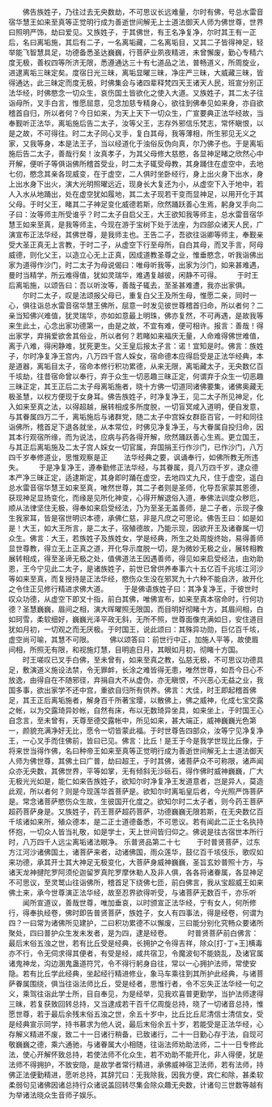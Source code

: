 <!-- { "loadSidebar": true } -->
　　佛告族姓子，乃往过去无央数劫，不可思议长远难量，尔时有佛，号总水雷音宿华慧王如来至真等正觉明行成为善逝世间解无上士道法御天人师为佛世尊，世界曰照明严饰，劫曰爱见。又族姓子，于其佛世，有王名净复净，尔时其王有一正后，名曰离垢施，其后有二子，一名离垢藏，二名离垢目，又其二子皆得神足，轻举能飞智慧具足，功德备悉圣达巍巍，行菩萨业夙夜精进，未曾懈废，勤心专精六度无极，善权四等所济无限，悉遵通达三十有七道品之法，普畅道义，所周旋业，进逮离垢三昧定矣。度宿日光三昧，离垢显曜三昧，净庄严三昧，大威藏三昧，皆得通达，此三昧定而度无极，时佛集会与诸四辈释梵四天王诸天人民，班宣分别正法华经，时佛愍念一切众生，哀伤国土皆欲化之使入大道。又族姓子，其二太子往诣母所，叉手白言，惟愿屈意，见念加慈专精身心，欲往到佛奉见如来身，亦自欲稽首自归，所以者何？今日如来，为天上天下一切众生，广宣要典正法华经故，当奉觐听正法华，离垢施后告二太子，汝等父王，志存外邪信乐梵志，常怀瞋恨，以是之故，不可得往。时二太子同心叉手，复白其母，我等薄相，所生邪见无义之家，又我等身，本是法王子，当以经道化于浊俗反伪向真，尔乃佛子也。于是离垢施后告二太子，善哉行矣！汝真孝子，为其父母修大慈愍，各显神足睹之欣然心中开解，便听子等俱诣佛所稽首受业，时二太子辄受母教，其身踊住在虚空中，去地七仞，愍念其亲各现威变，在于虚空，二人俱时坐卧经行，身上出火身下出水，身上出水身下出火，演大光明照曜远近，现身长大复还为小，从虚空下入于地中，若人入水从地踊出，处在虚空犹如履地，其二太子现若干变而显神足，以用开化于其父母。于时父王，睹其二子神足变化威德若斯，欣然踊跃善心生焉，躬身叉手向二子曰：汝等师主所受谁乎？时二太子自启父王，大王欲知我等师主，总水雷音宿华慧王如来至真，是我等师主，今现在游于宝树下处于法座，为四部众诸天人民，广演宣布正法华经，其佛世尊，是我师主也。王告二子，吾欲往诣卿等师主，奉觐亲受大圣正真无上言教，于时二子，从虚空下行至母所，自白其母，而叉手言，阿母威德，则化父王，以造立心无上正真，因成道教圣尊之业，惟垂愍念，听我诣佛出家为道得作沙门，时二太子为母说偈曰：唯母听我等，出家为沙门，如来甚难遇，曼时当精学，所云难得值，犹如灵瑞华，难遇复越彼，闲静不可得。
　　于时王后离垢施，以颂告曰：吾以听汝等，善哉子辄去，至圣甚难遭，我亦出家俱。
　　尔时二太子，叹是法颂报父母已，重复白父王及所生母，惟愿二亲，同时一心，俱往诣总水雷音宿华慧王佛所，屈意一时发见彼世尊稽首归命，所以者何？二亲当知佛兴难值，犹灵瑞华，亦如如意最上明珠，佛亦复然，不可再遇，是故我等来生此土，心念出家功德第一，由是之故，不宜有难，便可相许。报言：善哉！得出家学，弃捐爱欲舍其俗业，所以者何？若睹如来福庆无量，人命难得佛世难值，离于八难，得闲静难，犹死更生。父王皇后报太子言：诺！宜知是时。佛言：族姓子，尔时净复净王宫内，八万四千宫人婇女，宿命德本应得启受是正法华经典，本是道器，离垢目太子，宿命本修行积功累德，从来无限，离垢藏太子，无央数亿百千垓劫，往昔宿命曾以奉行，弃于众生一切恶趣三昧正定，何谓弃于众生一切恶趣三昧正定，其王正后二太子母离垢施者，晓十方佛一切道同诸佛要集，诸佛奥藏无极圣慧，以权方便现于女身耳。佛告族姓子，时净复净王，见二太子所见神足，化入如来至真之法，以得超越，展转相成多所度脱，一切盲冥咸入道明，便自发意，与其眷属四万二千，离垢施后与诸群党，随二太子中宫婇女群臣百官，一时和同往诣佛所，稽首足下退各就坐，从本常位，时佛见净复净王，与大眷属自投归命，因其本行观宿所缘，而为说法，应病与药各得开解，欣然踊跃善心生焉。更立国王，与其正后离垢施及二太子宫人婇女一切官属，弃国捐王行作沙门，已作沙门，八万四千岁奉修道业，思惟观察是正
　　法华经典之要，讽诵奉行，如佛所教无所违失。
　　于是净复净王，遵奉勤修正法华经，与其眷属，竟八万四千岁，逮众德本严净三昧正定，适逮斯定，其身即时踊在虚空，去地四丈九尺，住于虚空，遥白总水雷音宿华慧王如来至真，唯然世尊，其二子者则是圣师，化导吾家蒙其恩德，获现神足显扬变化，而缘是见所化神变，心得开解退俗入道，奉佛法训度众秽厄，顺从法律坚住无极，得奉如来启受经法，乃为至圣无盖善师，是二子者，示现子像生我家耳，皆是宿世明识本德，承佛仁慈，非是凡庶之可思论。佛告王曰：如是如是！大王，如大王所言，是二太子，宿殖德故，乃能示现，因欲开王及诸眷属一切众生。佛言：大王，若族姓子及族姓女，学是经典，所生之处周旋终始，易得善师显世尊教，得立无上正真之道，开化导示度脱一切，是为微妙无极之业，展转相教展转相成，得至圣谛无极之处，值佛道法王因遇善师，得见如来启受经法，由劝助恩，王今宁见此二太子，是诸族姓子，前世已曾供养奉事六十五亿百千兆垓江河沙等如来至真，而复授持是正法华经，愍伤众生没在邪冥九十六种不能自济，故开化之令住正见修行精进求佛大道。
　　于是佛语族姓子曰：其净复净王，于彼世时叹众功德，从虚空下即叉十指，前白其佛，唯佛宣布，如来至真本宿命时，行何功德？圣慧巍巍，眉间之相，演大晖曜照无限国，而目明好彻睹十方，其眉间相，白如珂雪，柔软细好，巍巍光泽平政无斜，无所不照，世尊面像充满如日，安住道目犹如月初，一切观之而无厌极。于时国王，说此颂曰：其殊异功勋，巨亿百千垓，虚空尚可喻，其慧不可限。
　　佛以颂答曰：前世行中正，加施人平等，故使眉间相，所照无有限，和视施灯慧，目明逾日月，其眼如月初，彻睹十方国。
　　时王嗟叹已叉手白佛，至未曾有，如来至真之教，弘慈无极，不可思议功德具足，敷演道义施设法禁，令无罪衅，长涂之难皆得无患，唯然世尊，如吾今日心不放逸，由得自在不随邪径，弃捐自大不从虚伪，亦无瞋恨，不兴恶心无益之业，我国多事，欲出家学不还中宫，重欲自归所有供养。佛言：大佳，时王即起稽首佛足，其王正后离垢施者，解身百千所著宝璎，以散佛上，佛之威神，化成七宝交露之帐，以为交露琦异妙帐，自然有床，布以无数琦异坐具，如来坐上，于时国王心自念言，至未曾有，天尊至德交露帐中，所见如来，甚大端正，威神巍巍光色第一，颜貌充满净好无比，愿令一切皆蒙此福。于时世尊告四部众，汝等宁见净复净王，一心叉手而住佛前，皆曰已见。佛言：比丘！是王于今是我学世现比丘像，于将来世当得作佛，名曰种帝王如来至真等正觉明行成为善逝世间解无上士道法御天人师为佛世尊，其佛土曰广普，劫曰超王，于时其佛，诸菩萨众不可称限，诸声闻众亦无央数，其佛世界，平等如掌，无有倾斜无沙砾石，得作佛时威神巍巍，广大无极光光如是，能仁如来告族姓子，欲知尔时净复净王发道意者，岂是异人，莫造此观，所以者何？则是今现莲华首菩萨是。欲知尔时离垢皇后者，今光照严饰菩萨是。常念诸菩萨愍伤众生故，生彼国开化度之。欲知尔时二太子者，则今药王菩萨超药菩萨身是。又族姓子，药王菩萨超药菩萨，功德巍巍无限若斯，在无央数亿百千垓诸如来所，殖众德本，是二正士道德备悉，不可思议。若有闻此二正士名执持怀抱，一切众人皆当礼敬，如是学士，天上世间皆归仰之。佛说是往古宿世本所行时，八万四千人远尘离垢诸法眼净。
乐普贤品第二十七
　　于时普贤菩萨，过东方江河沙诸佛国土，诸菩萨来者，动诸佛国，雨众莲华，鼓亿百千垓伎乐，歌叹如来功德，承其开士其大神足无极变化，大菩萨身威神巍巍，圣旨玄妙普照十方，与诸天龙神揵陀罗阿须伦迦留罗真陀罗摩休勒人及非人俱，各各将诸眷属，各显神足不可思议，至灵鹫山往诣佛所，稽首足下绕佛七匝，前白佛言，我从宝超威王如来佛土来，承今世尊演正法华经，故至忍界欲得听受，与诸菩萨无数百千，亦乐听
　　闻所宣道议，善哉世尊，唯加垂哀，以时颁宣正法华经，宁有女人，何所修行，得奉执经卷，佛时即告普贤菩萨，族姓子，女人有四事法，得是经卷，何谓为四？一曰常为诸佛所见建护，二曰积功累德不以懈废，三曰能分别化究畅众要诸所聚处，四曰普护众生发未发者，是为四，逮是经卷。
　　时普贤菩萨前白佛言：最后末俗五浊之世，若有比丘受是经典，长拥护之令得吉祥，除众[打-丁+王]横毒亦不行，令无伺求得其便者，有受是经，咸共宿卫，令魔波旬不能娆乱，及诸官属诸鬼神龙，沟边溷鬼蛊道符咒，令不得行躬身自往，常以一心拥护法师，常使安隐。若有比丘学此经典，坐起经行精进修业，象马车乘往到其所护此经典，与诸菩萨眷属围绕，俱当往诣法师比丘，受是经者，思惟行者，令不忘失正法华经一句之义，乘驾往诣此学士所，目自奉见，为是经举，见我欢喜普更勤学，当护法师逮得三昧，若复获致回转总持，又当逮成若干百千亿周旋总持，晓了一切诸音总持，惟愿世尊，若于最后余残末俗五浊之世，余五十岁中，比丘比丘尼清信士清信女，受是经典宣示同学，持书慕求为他人说，最后末俗余五十岁，若能受是正法华经，心存解义精进不废，致二十一日诸行稍备，已致诸行，二十一日勤心存于法，自现可敬巍巍之德，乘六通驰，与诸眷属大小相随，往诣法师劝助法师，二十一日专修此法，使心开解怀致总持，若使法师不化众生，若不劝助不能开化，非人得便，犹是法师不得拥护，不致安隐，是故学者常行精进，承佛威神宿卫法师，若有法师，持佛正法便勤精进，愿听总持，其辞咒曰：无我除我，因我方便，宾仁和除，甚柔软柔弱句见诸佛因诸总持行众诸说盖回转尽集会除众趣无央数，计诸句三世数等越有为举诸法晓众生音师子娱乐。

